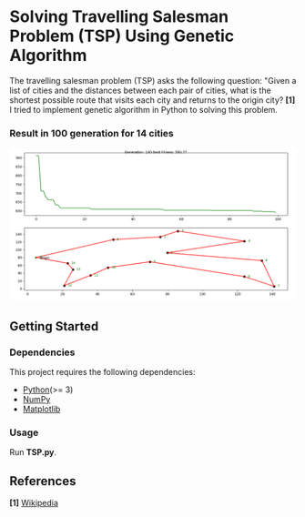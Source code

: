 # Solving Travelling Salesman Problem (TSP) Using Genetic Algorithm
The travelling salesman problem (TSP) asks the following question: "Given a list of cities and the distances between each pair of cities, what is the shortest possible route that visits each city and returns to the origin city? **[1]** I tried to implement genetic algorithm in Python to solving this problem.

### Result in 100 generation for 14 cities

![](tsp-result.PNG)

## Getting Started

### Dependencies
This project requires the following dependencies:
* [Python](https://www.python.org/downloads)(>= 3)
* [NumPy](http://www.numpy.org)
* [Matplotlib](https://matplotlib.org)

### Usage
Run **TSP.py**.

## References
**[1]** [Wikipedia](https://en.wikipedia.org/wiki/Travelling_salesman_problem)
